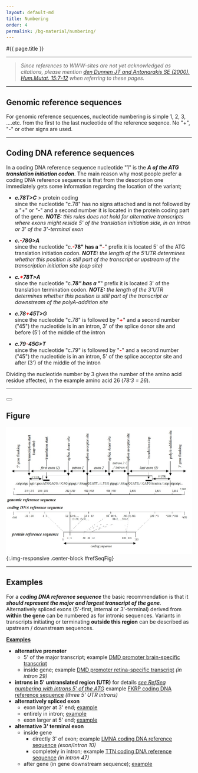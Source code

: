 ```yaml
---
layout: default-md
title: Numbering
order: 4
permalink: /bg-material/numbering/
---
```


#{{ page.title }}

* * * 

> _Since references to WWW-sites are not yet acknowledged as citations, please mention [den Dunnen JT and Antonarakis SE (2000). Hum.Mutat. 15:7-12](http://www3.interscience.wiley.com/cgi-bin/fulltext/68503056/PDFSTART) when referring to these pages._

* * * 

## Genomic reference sequences

For genomic reference sequences, nucleotide numbering is simple 1, 2, 3, ....etc. from the first to the last nucleotide of the reference seqence. No "+", "-" or other signs are used.

* * * 

## Coding DNA reference sequences

In a coding DNA reference sequence nucleotide "1" is the **_A of the ATG translation initiation codon_**. The main reason why most people prefer a coding DNA reference sequence is that from the description one immediately gets some information regarding the location of the variant;

*   **_c.78T>C_**   >   protein coding  
    since the nucleotide "c.78" has no signs attached and is not followed by a "+" or "-" and a second number it is located in the protein coding part of the gene. _**NOTE:** this rules does not hold for alternative transcripts where exons might reside 5' of the translation initiation side, in an intron or 3' of the 3'-terminal exon_

*   **_c.<font color="#FF0000">-</font>78G>A_**  
    since the nucleotide "c.**<font color="#FF0000">-</font>**78" has a "**<font color="#FF0000">-</font>**" prefix it is located 5' of the ATG translation initiation codon. _**NOTE:** the length of the 5'UTR determines whether this position is still part of the transcript or upstream of the transcription initiation site (cap site)_

*   **_c.<font color="#FF0000">*</font>78T>A_**  
    since the nucleotide "c.**<font color="#FF0000">*</font>**78" has a "**<font color="#FF0000">*</font>**" prefix it is located 3' of the translation termination codon. _**NOTE:** the length of the 3'UTR determines whether this position is still part of the transcript or downstream of the polyA-addition site_

*   **_c.78<font color="#FF0000">+</font>45T>G_**  
    since the nucleotide "c.78" is followed by "**<font color="#FF0000">+</font>**" and a second number ("45") the nucleotide is in an intron, 3' of the splice donor site and before (5') of the middle of the intron

*   **_c.79<font color="#FF0000">-</font>45G>T_**  
    since the nucleotide "c.79" is followed by "**<font color="#FF0000">-</font>**" and a second number ("45") the nucleotide is in an intron, 5' of the splice acceptor site and after (3') of the middle of the intron

Dividing the nucleotide number by 3 gives the number of the amino acid residue affected, in the example amino acid 26 (_78:3 = 26_).

* * *

<div>
    <button type="button" onclick="resize()" class="btn btn-link pull-right" data-toggle="collapse" data-target=".recs-definition" >
        <span class="glyphicon glyphicon-resize-full pull-right" id="resize"></span>
    </button>
</div>

## Figure

![Reference Sequence Figure](/assets/RefSeq.jpg){:.img-responsive .center-block #refSeqFig}

* * *

## Examples

For a _**coding DNA reference sequence**_ the basic recommendation is that it _**should represent the major and largest transcript of the gene**_. Alternatively spliced exons (5'-first, internal or 3'-terminal) derived from **within the gene** can be numbered as for intronic sequences. Variants in transcripts initiating or terminating **outside this region** can be described as upstream / downstream sequences. 

**<u>Examples</u>**

*   **alternative promoter**
    *   5' of the major transcript; example [DMD promoter brain-specific transcript](http://www.dmd.nl/seqs/murefDMD_intron_00.html#Dp427c)
    *   inside gene; example [DMD promoter retina-specific transcript](http://www.dmd.nl/seqs/murefDMD_intron_29.html)  _(in intron 29)_
*   **introns in 5' untranslated region (UTR)** for details _[see RefSeq numbering with introns 5' of the ATG](refseq.html#IVSin5)_ example [FKRP coding DNA reference sequence](http://www.dmd.nl/seqs/murefFKRP.html) _(three 5' UTR introns)_
*   **alternatively spliced exon**
    *   exon larger at 3' end;  [example](refseq_diffsplice3.html)
    *   entirely in intron;  [example](refseq_diffspliceM.html)
    *   exon larger at 5' end;  [example](refseq_diffsplice5.html)
*   **alternative 3' terminal exon**
    *   inside gene
        *   directly 3' of exon; example [LMNA coding DNA reference sequence](http://www.dmd.nl/seqs/LMNA_intron_10.html)  _(exon/intron 10)_
        *   completely in intron; example [TTN coding DNA reference sequence](http://www.dmd.nl/seqs/TTN_intron_47.html)  _(in intron 47)_
    *   after gene (in gene downstream sequence);  [example](refseq_diffspliceM.html)